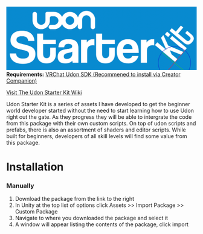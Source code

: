 ![alt text](https://github.com/akalink/Udon-Starter-Kit/blob/main/raw%20files/usk%20logo.png?raw=true)
**Requirements:**
[VRChat Udon SDK (Recommened to install via Creator Companion)](https://vrchat.com/home/download)

[Visit The Udon Starter Kit Wiki](https://garrett-mcpherson.gitbook.io/udon-starter-kit-wiki/)

Udon Starter Kit is a series of assets I have developed to get the beginner world developer started without the need to start learning how to use Udon right out the gate. As they progress they will be able to intergrate the code from this package with their own custom scripts. On top of udon scripts and prefabs, there is also an assortment of shaders and editor scripts. While built for beginners, developers of all skill levels will find some value from this package.

# Installation
### Manually
<ol>
    <li>Download the package from the link to the right
    <li>In Unity at the top list of options click Assets >> Import Package >> Custom Package
    <li>Navigate to where you downloaded the package and select it
    <li>A window will appear listing the contents of the package, click import
</ol>